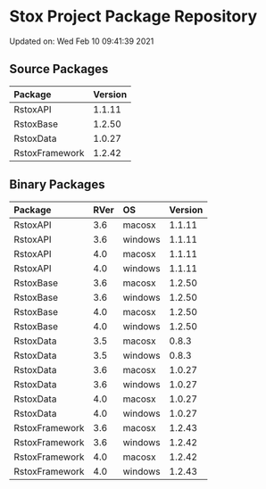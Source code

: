 # Stox Project Package Repository


Updated on: Wed Feb 10 09:41:39 2021
## Source Packages

|Package        |Version |
|:--------------|:-------|
|RstoxAPI       |1.1.11  |
|RstoxBase      |1.2.50  |
|RstoxData      |1.0.27  |
|RstoxFramework |1.2.42  |

## Binary Packages

|Package        |RVer |OS      |Version |
|:--------------|:----|:-------|:-------|
|RstoxAPI       |3.6  |macosx  |1.1.11  |
|RstoxAPI       |3.6  |windows |1.1.11  |
|RstoxAPI       |4.0  |macosx  |1.1.11  |
|RstoxAPI       |4.0  |windows |1.1.11  |
|RstoxBase      |3.6  |macosx  |1.2.50  |
|RstoxBase      |3.6  |windows |1.2.50  |
|RstoxBase      |4.0  |macosx  |1.2.50  |
|RstoxBase      |4.0  |windows |1.2.50  |
|RstoxData      |3.5  |macosx  |0.8.3   |
|RstoxData      |3.5  |windows |0.8.3   |
|RstoxData      |3.6  |macosx  |1.0.27  |
|RstoxData      |3.6  |windows |1.0.27  |
|RstoxData      |4.0  |macosx  |1.0.27  |
|RstoxData      |4.0  |windows |1.0.27  |
|RstoxFramework |3.6  |macosx  |1.2.43  |
|RstoxFramework |3.6  |windows |1.2.42  |
|RstoxFramework |4.0  |macosx  |1.2.42  |
|RstoxFramework |4.0  |windows |1.2.43  |
